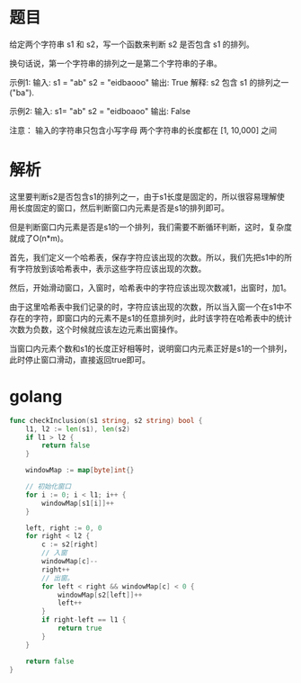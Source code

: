 # 题目
给定两个字符串 s1 和 s2，写一个函数来判断 s2 是否包含 s1 的排列。

换句话说，第一个字符串的排列之一是第二个字符串的子串。

示例1:
输入: s1 = "ab" s2 = "eidbaooo"
输出: True
解释: s2 包含 s1 的排列之一 ("ba").
 

示例2:
输入: s1= "ab" s2 = "eidboaoo"
输出: False
 

注意：
输入的字符串只包含小写字母
两个字符串的长度都在 [1, 10,000] 之间


# 解析
这里要判断s2是否包含s1的排列之一，由于s1长度是固定的，所以很容易理解使用长度固定的窗口，然后判断窗口内元素是否是s1的排列即可。

但是判断窗口内元素是否是s1的一个排列，我们需要不断循环判断，这时，复杂度就成了O(n*m)。

首先，我们定义一个哈希表，保存字符应该出现的次数。所以，我们先把s1中的所有字符放到该哈希表中，表示这些字符应该出现的次数。

然后，开始滑动窗口，入窗时，哈希表中的字符应该出现次数减1，出窗时，加1。

由于这里哈希表中我们记录的时，字符应该出现的次数，所以当入窗一个在s1中不存在的字符，即窗口内的元素不是s1的任意排列时，此时该字符在哈希表中的统计次数为负数，这个时候就应该左边元素出窗操作。

当窗口内元素个数和s1的长度正好相等时，说明窗口内元素正好是s1的一个排列，此时停止窗口滑动，直接返回true即可。

# golang
```go
func checkInclusion(s1 string, s2 string) bool {
    l1, l2 := len(s1), len(s2)
    if l1 > l2 {
        return false
    }

    windowMap := map[byte]int{}

    // 初始化窗口
    for i := 0; i < l1; i++ {
        windowMap[s1[i]]++
    }

    left, right := 0, 0
    for right < l2 {
        c := s2[right]
        // 入窗
        windowMap[c]--
        right++
        // 出窗。
        for left < right && windowMap[c] < 0 {
            windowMap[s2[left]]++
            left++
        }
        if right-left == l1 {
            return true
        }
    }

    return false
}
```